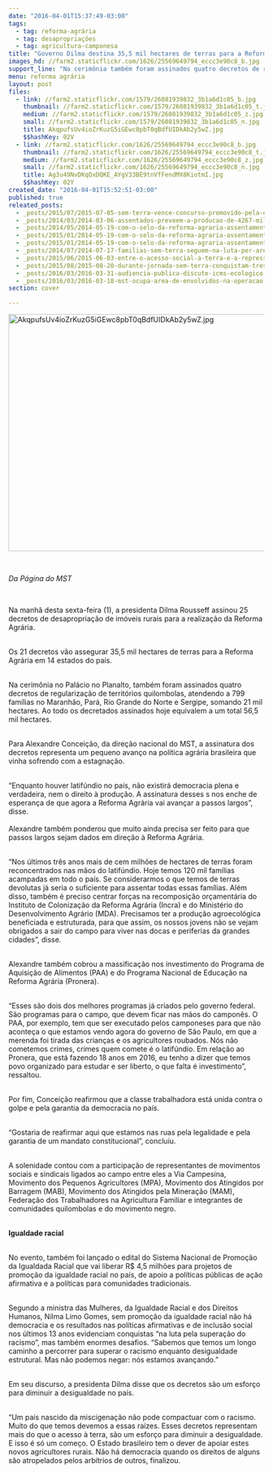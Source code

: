 ```yaml
---
date: "2016-04-01T15:37:49-03:00"
tags:
  - tag: reforma-agrária
  - tag: desapropriações
  - tag: agricultura-camponesa
title: "Governo Dilma destina 35,5 mil hectares de terras para a Reforma Agrária "
images_hd: //farm2.staticflickr.com/1626/25569649794_eccc3e90c8_b.jpg
support_line: "Na cerimônia também foram assinados quatro decretos de regularização de territórios quilombolas, atendendo a 799 famílias."
menu: reforma agrária
layout: post
files:
  - link: //farm2.staticflickr.com/1579/26081939832_3b1a6d1c05_b.jpg
    thumbnail: //farm2.staticflickr.com/1579/26081939832_3b1a6d1c05_t.jpg
    medium: //farm2.staticflickr.com/1579/26081939832_3b1a6d1c05_z.jpg
    small: //farm2.staticflickr.com/1579/26081939832_3b1a6d1c05_n.jpg
    title: AkqpufsUv4ioZrKuzG5iGEwc8pbT0qBdfUIDkAb2y5wZ.jpg
    $$hashKey: 02V
  - link: //farm2.staticflickr.com/1626/25569649794_eccc3e90c8_b.jpg
    thumbnail: //farm2.staticflickr.com/1626/25569649794_eccc3e90c8_t.jpg
    medium: //farm2.staticflickr.com/1626/25569649794_eccc3e90c8_z.jpg
    small: //farm2.staticflickr.com/1626/25569649794_eccc3e90c8_n.jpg
    title: Ag3u49NvDKqOxDQKE_AYgV33BE9tnVfFendMX8KiotmI.jpg
    $$hashKey: 02Y
created_date: "2016-04-01T15:52:51-03:00"
published: true
releated_posts:
  - _posts/2015/07/2015-07-05-sem-terra-vence-concurso-promovido-pela-onu.md
  - _posts/2014/03/2014-03-06-assentados-preveem-a-producao-de-4267-mil-sacas-de-arroz-agroecologico.md
  - _posts/2014/05/2014-05-19-com-o-selo-da-reforma-agraria-assentamentos-plantam-e-colhem-de-tudo-pelo-pais.md-e
  - _posts/2015/01/2014-05-19-com-o-selo-da-reforma-agraria-assentamentos-plantam-e-colhem-de-tudo-pelo-pais.md
  - _posts/2015/01/2014-05-19-com-o-selo-da-reforma-agraria-assentamentos-plantam-e-colhem-de-tudo-pelo-pais.md-e
  - _posts/2014/07/2014-07-17-familias-sem-terra-seguem-na-luta-por-area-grilada-em-abelardo-luz.md
  - _posts/2015/06/2015-06-03-entre-o-acesso-social-a-terra-e-a-repressao-i-legal-desse-direito.md
  - _posts/2015/08/2015-08-20-durante-jornada-sem-terra-conquistam-tres-areas-emblematicas-em-minas-gerais.md
  - _posts/2016/03/2016-03-31-audiencia-publica-discute-icms-ecologico-em-assentamentos-no-parana.md
  - _posts/2016/03/2016-03-18-mst-ocupa-area-de-envolvidos-na-operacao-lava-jato-no-parana.md
section: cover

---
```

<p><img alt="AkqpufsUv4ioZrKuzG5iGEwc8pbT0qBdfUIDkAb2y5wZ.jpg" height="466" src="//farm2.staticflickr.com/1579/26081939832_3b1a6d1c05_b.jpg" width="700" /></p>

<p>&nbsp;</p>

<p><em>Da P&aacute;gina do MST&nbsp;</em></p>

<p>&nbsp;</p>

<p>Na manh&atilde; desta sexta-feira (1), a presidenta Dilma Rousseff assinou 25 decretos de desapropria&ccedil;&atilde;o de im&oacute;veis rurais para a realiza&ccedil;&atilde;o da Reforma Agr&aacute;ria.</p>

<p><br />
Os 21 decretos v&atilde;o assegurar 35,5 mil hectares de terras para a Reforma Agr&aacute;ria em 14 estados do pa&iacute;s.</p>

<p><br />
Na cerim&ocirc;nia no Pal&aacute;cio no Planalto, tamb&eacute;m foram assinados quatro decretos de regulariza&ccedil;&atilde;o de territ&oacute;rios quilombolas, atendendo a 799 fam&iacute;lias no Maranh&atilde;o, Par&aacute;, Rio Grande do Norte e Sergipe, somando 21 mil hectares. Ao todo os decretados assinados hoje equivalem a um total 56,5 mil hectares.&nbsp;</p>

<p><br />
Para Alexandre Concei&ccedil;&atilde;o, da dire&ccedil;&atilde;o nacional do MST, a assinatura dos decretos representa um pequeno avan&ccedil;o na pol&iacute;tica agr&aacute;ria brasileira que vinha sofrendo com a estagna&ccedil;&atilde;o.&nbsp;</p>

<p><br />
&ldquo;Enquanto houver latif&uacute;ndio no pa&iacute;s, n&atilde;o existir&aacute; democracia plena e verdadeira, nem o direito &agrave; produ&ccedil;&atilde;o. A assinatura desses s nos enche de esperan&ccedil;a de que agora a Reforma Agr&aacute;ria vai avan&ccedil;ar a passos largos&rdquo;, disse.&nbsp;<br />
<br />
Alexandre tamb&eacute;m ponderou que muito ainda precisa ser feito para que passos largos sejam dados em dire&ccedil;&atilde;o &agrave; Reforma Agr&aacute;ria.&nbsp;</p>

<p><br />
&ldquo;Nos &uacute;ltimos tr&ecirc;s anos mais de cem milh&otilde;es de hectares de terras foram reconcentrados nas m&atilde;os do latif&uacute;ndio. Hoje temos 120 mil fam&iacute;lias acampadas em todo o pa&iacute;s. Se considerarmos o que temos de terras devolutas j&aacute; seria o suficiente para assentar todas essas fam&iacute;lias. Al&eacute;m disso, tamb&eacute;m &eacute; preciso centrar for&ccedil;as na recomposi&ccedil;&atilde;o or&ccedil;ament&aacute;ria do Instituto de Coloniza&ccedil;&atilde;o da Reforma Agr&aacute;ria (Incra) e do Minist&eacute;rio do Desenvolvimento Agr&aacute;rio (MDA). Precisamos ter a produ&ccedil;&atilde;o agroecol&oacute;gica beneficiada e estruturada, para que assim, os nossos jovens n&atilde;o se vejam obrigados a sair do campo para viver nas docas e periferias da grandes cidades&rdquo;, disse.</p>

<p><br />
Alexandre tamb&eacute;m cobrou a massifica&ccedil;&atilde;o nos investimento do Programa de Aquisi&ccedil;&atilde;o de Alimentos (PAA) e do Programa Nacional de Educa&ccedil;&atilde;o na Reforma Agr&aacute;ria (Pronera).&nbsp;</p>

<p><br />
&ldquo;Esses s&atilde;o dois dos melhores programas j&aacute; criados pelo governo federal. S&atilde;o programas para o campo, que devem ficar nas m&atilde;os do campon&ecirc;s. O PAA, por exemplo, tem que ser executado pelos camponeses para que n&atilde;o aconte&ccedil;a o que estamos vendo agora do governo de S&atilde;o Paulo, em que a merenda foi tirada das crian&ccedil;as e os agricultores roubados. N&oacute;s n&atilde;o cometemos crimes, crimes quem comete &eacute; o latif&uacute;ndio. Em rela&ccedil;&atilde;o ao Pronera, que est&aacute; fazendo 18 anos em 2016, eu tenho a dizer que temos povo organizado para estudar e ser liberto, o que falta &eacute; investimento&rdquo;, ressaltou.</p>

<p><br />
Por fim, Concei&ccedil;&atilde;o reafirmou que a classe trabalhadora est&aacute; unida contra o golpe e pela garantia da democracia no pa&iacute;s.&nbsp;</p>

<p><br />
&ldquo;Gostaria de reafirmar aqui que estamos nas ruas pela legalidade e pela garantia de um mandato constitucional&rdquo;, concluiu.</p>

<p><br />
A solenidade contou com a participa&ccedil;&atilde;o de representantes de movimentos sociais e sindicais ligados ao campo entre eles a Via Campesina, Movimento dos Pequenos Agricultores (MPA), Movimento dos Atingidos por Barragem (MAB), Movimento dos Atingidos pela Minera&ccedil;&atilde;o (MAM), Federa&ccedil;&atilde;o dos Trabalhadores na Agricultura Familiar e integrantes de comunidades quilombolas e do movimento negro.&nbsp;</p>

<p><br />
<strong>Igualdade racial</strong></p>

<p><br />
No evento, tamb&eacute;m foi lan&ccedil;ado o edital do Sistema Nacional de Promo&ccedil;&atilde;o da Igualdada Racial que vai liberar R$ 4,5 milh&otilde;es para projetos de promo&ccedil;&atilde;o da igualdade racial no pa&iacute;s, de apoio a pol&iacute;ticas p&uacute;blicas de a&ccedil;&atilde;o afirmativa e a pol&iacute;ticas para comunidades tradicionais.</p>

<p><br />
Segundo a ministra das Mulheres, da Igualdade Racial e dos Direitos Humanos, Nilma Limo Gomes, sem promo&ccedil;&atilde;o da igualdade racial n&atilde;o h&aacute; democracia e os resultados nas pol&iacute;ticas afirmativas e de inclus&atilde;o social nos &uacute;ltimos 13 anos evidenciam conquistas &ldquo;na luta pela supera&ccedil;&atilde;o do racismo&rdquo;, mas tamb&eacute;m enormes desafios. &ldquo;Sabemos que temos um longo caminho a percorrer para superar o racismo enquanto desigualdade estrutural. Mas n&atilde;o podemos negar: n&oacute;s estamos avan&ccedil;ando.&rdquo;</p>

<p><br />
Em seu discurso, a presidenta Dilma disse que os decretos s&atilde;o um esfor&ccedil;o para diminuir a desigualdade no pa&iacute;s.&nbsp;</p>

<p><br />
&ldquo;Um pa&iacute;s nascido da miscigena&ccedil;&atilde;o n&atilde;o pode compactuar com o racismo. Muito do que temos devemos a essas ra&iacute;zes. Esses decretos representam mais do que o acesso &agrave; terra, s&atilde;o um esfor&ccedil;o para diminuir a desigualdade. E isso &eacute; s&oacute; um come&ccedil;o. O Estado brasileiro tem o dever de apoiar estes novos agricultores rurais. N&atilde;o h&aacute; democracia quando os direitos de alguns s&atilde;o atropelados pelos arb&iacute;trios de outros, finalizou.&nbsp;</p>
